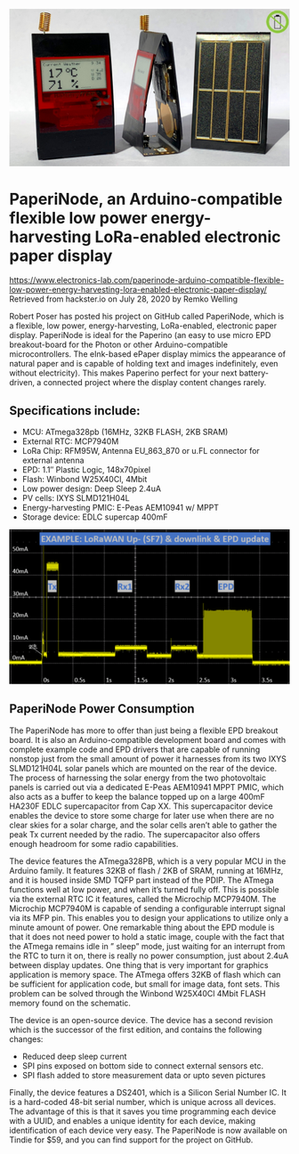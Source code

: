 ![PaperiNode](images/Screenshot_2020-07-16-RobPo-PaperiNode.jpg?raw=true "PaperiNode")

# PaperiNode, an Arduino-compatible flexible low power energy-harvesting LoRa-enabled electronic paper display
https://www.electronics-lab.com/paperinode-arduino-compatible-flexible-low-power-energy-harvesting-lora-enabled-electronic-paper-display/ 
Retrieved from hackster.io on July 28, 2020 by Remko Welling

Robert Poser has posted his project on GitHub called PaperiNode, which is a flexible, low power, energy-harvesting, LoRa-enabled, electronic paper display. PaperiNode is ideal for the Paperino (an easy to use micro EPD breakout-board for the Photon or other Arduino-compatible microcontrollers. The eInk-based ePaper display mimics the appearance of natural paper and is capable of holding text and images indefinitely, even without electricity). This makes Paperino perfect for your next battery-driven, a connected project where the display content changes rarely.

## Specifications include:

  - MCU: ATmega328pb (16MHz, 32KB FLASH, 2KB SRAM)
  - External RTC: MCP7940M
  - LoRa Chip: RFM95W, Antenna EU_863_870 or u.FL connector for external antenna
  - EPD: 1.1″ Plastic Logic, 148x70pixel
  - Flash: Winbond W25X40Cl, 4Mbit
  - Low power design: Deep Sleep 2.4uA
  - PV cells: IXYS SLMD121H04L
  - Energy-harvesting PMIC: E-Peas AEM10941 w/ MPPT
  - Storage device: EDLC supercap 400mF
  
![PaperiNodePWR](images/Screenshot_2020-07-16-RobPo-PaperiNode1.png?raw=true "PaperiNodePWR")

## PaperiNode Power Consumption

The PaperiNode has more to offer than just being a flexible EPD breakout board. It is also an Arduino-compatible development board and comes with complete example code and EPD drivers that are capable of running nonstop just from the small amount of power it harnesses from its two IXYS SLMD121H04L solar panels which are mounted on the rear of the device. The process of harnessing the solar energy from the two photovoltaic panels is carried out via a dedicated E-Peas AEM10941 MPPT PMIC, which also acts as a buffer to keep the balance topped up on a large 400mF HA230F EDLC supercapacitor from Cap XX. This supercapacitor device enables the device to store some charge for later use when there are no clear skies for a solar charge, and the solar cells aren’t able to gather the peak Tx current needed by the radio. The supercapacitor also offers enough headroom for some radio capabilities.

The device features the ATmega328PB, which is a very popular MCU in the Arduino family. It features 32KB of flash / 2KB of SRAM, running at 16MHz, and it is housed inside SMD TQFP part instead of the PDIP. The ATmega functions well at low power, and when it’s turned fully off. This is possible via the external RTC IC it features, called the Microchip MCP7940M. The Microchip MCP7940M  is capable of sending a configurable interrupt signal via its MFP pin. This enables you to design your applications to utilize only a minute amount of power. One remarkable thing about the EPD module is that it does not need power to hold a static image, couple with the fact that the ATmega remains idle in ” sleep” mode, just waiting for an interrupt from the RTC to turn it on, there is really no power consumption, just about 2.4uA between display updates. One thing that is very important for graphics application is memory space. The ATmega offers 32KB of flash which can be sufficient for application code, but small for image data, font sets. This problem can be solved through the Winbond W25X40Cl 4Mbit FLASH memory found on the schematic.

The device is an open-source device. The device has a second revision which is the successor of the first edition, and contains the following changes:

  - Reduced deep sleep current
  - SPI pins exposed on bottom side to connect external sensors etc.
  - SPI flash added to store measurement data or upto seven pictures

Finally, the device features a DS2401, which is a Silicon Serial Number IC. It is a hard-coded 48-bit serial number, which is unique across all devices. The advantage of this is that it saves you time programming each device with a UUID, and enables a unique identity for each device, making identification of each device very easy. The PaperiNode is now available on Tindie for $59, and you can find support for the project on GitHub.

